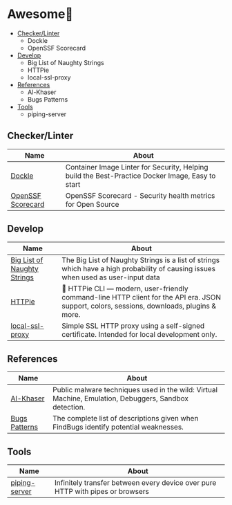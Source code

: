 # Awesome💮

- [Checker/Linter](#checkerlinter)
  - Dockle
  - OpenSSF Scorecard
- [Develop](#develop)
  - Big List of Naughty Strings
  - HTTPie
  - local-ssl-proxy
- [References](#references)
  - Al-Khaser
  - Bugs Patterns
- [Tools](#tools)
  - piping-server

## Checker/Linter
| Name | About |
|------|-------|
| [Dockle](https://github.com/goodwithtech/dockle) | Container Image Linter for Security, Helping build the Best-Practice Docker Image, Easy to start |
| [OpenSSF Scorecard](https://github.com/ossf/scorecard) | OpenSSF Scorecard - Security health metrics for Open Source |

## Develop
| Name | About |
|------|-------|
| [Big List of Naughty Strings](https://github.com/minimaxir/big-list-of-naughty-strings) | The Big List of Naughty Strings is a list of strings which have a high probability of causing issues when used as user-input data |
| [HTTPie](https://github.com/httpie/cli) | 🥧 HTTPie CLI — modern, user-friendly command-line HTTP client for the API era. JSON support, colors, sessions, downloads, plugins & more. |
| [local-ssl-proxy](https://github.com/cameronhunter/local-ssl-proxy) | Simple SSL HTTP proxy using a self-signed certificate. Intended for local development only. |

## References
| Name | About |
|------|-------|
| [Al-Khaser](https://github.com/ayoubfaouzi/al-khaser) | Public malware techniques used in the wild: Virtual Machine, Emulation, Debuggers, Sandbox detection. |
| [Bugs Patterns](https://find-sec-bugs.github.io/bugs_ja.htm) | The complete list of descriptions given when FindBugs identify potential weaknesses. |


## Tools
| Name | About |
|------|-------|
| [piping-server](https://github.com/nwtgck/piping-server-rust) | Infinitely transfer between every device over pure HTTP with pipes or browsers |
